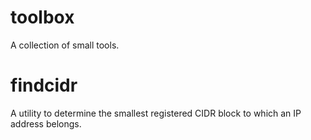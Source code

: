 # toolbox
A collection of small tools.

# findcidr
A utility to determine the smallest registered CIDR block to which an IP address belongs.

